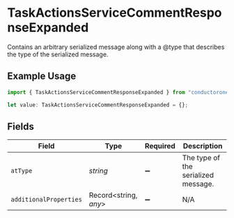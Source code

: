 # TaskActionsServiceCommentResponseExpanded

Contains an arbitrary serialized message along with a @type that describes the type of the serialized message.

## Example Usage

```typescript
import { TaskActionsServiceCommentResponseExpanded } from "conductorone-sdk-typescript/sdk/models/shared";

let value: TaskActionsServiceCommentResponseExpanded = {};
```

## Fields

| Field                               | Type                                | Required                            | Description                         |
| ----------------------------------- | ----------------------------------- | ----------------------------------- | ----------------------------------- |
| `atType`                            | *string*                            | :heavy_minus_sign:                  | The type of the serialized message. |
| `additionalProperties`              | Record<string, *any*>               | :heavy_minus_sign:                  | N/A                                 |